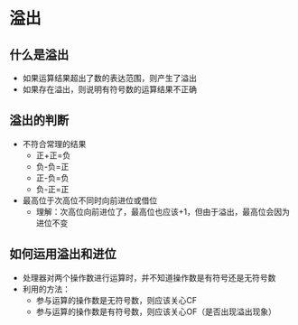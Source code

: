 # 溢出
## 什么是溢出
- 如果运算结果超出了数的表达范围，则产生了溢出
- 如果存在溢出，则说明有符号数的运算结果不正确

## 溢出的判断
- 不符合常理的结果
	- 正+正=负
	- 负-负=正
	- 正-负=负
	- 负-正=正
- 最高位于次高位不同时向前进位或借位
	- 理解：次高位向前进位了，最高位也应该+1，但由于溢出，最高位会因为进位不变

## 如何运用溢出和进位
- 处理器对两个操作数进行运算时，并不知道操作数是有符号还是无符号数
- 利用的方法：
	- 参与运算的操作数是无符号数，则应该关心CF
	- 参与运算的操作数是有符号数，则应该关心OF（是否出现溢出现象）